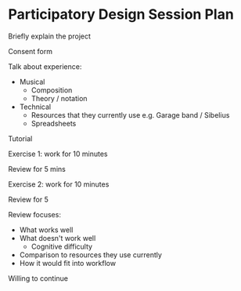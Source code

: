 # Participatory Design Session Plan

Briefly explain the project

Consent form

Talk about experience:

* Musical
  * Composition
  * Theory / notation
* Technical
  * Resources that they currently use e.g. Garage band / Sibelius
  * Spreadsheets



Tutorial

Exercise 1: work for 10 minutes

Review for 5 mins

Exercise 2: work for 10 minutes

Review for 5



Review focuses:

* What works well
* What doesn't work well
  * Cognitive difficulty
* Comparison to resources they use currently
* How it would fit into workflow



Willing to continue